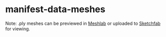 # manifest-data-meshes
Note: .ply meshes can be previewed in <a href="http://meshlab.sourceforge.net/">Meshlab</a> or uploaded to <a href="https://sketchfab.com/">Sketchfab</a> for viewing.
